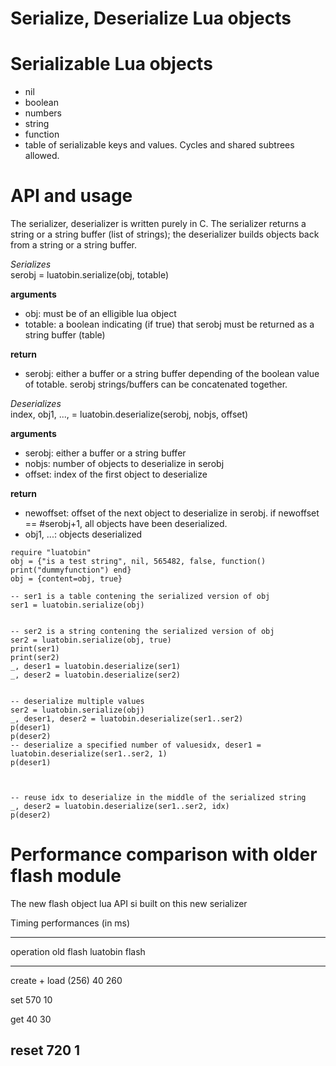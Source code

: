Serialize, Deserialize Lua objects
==================================

Serializable Lua objects
========================

-   nil
-   boolean
-   numbers
-   string
-   function
-   table of serializable keys and values. Cycles and shared subtrees
    allowed.

API and usage
=============

The serializer, deserializer is written purely in C. The serializer
returns a string or a string buffer (list of strings); the deserializer
builds objects back from a string or a string buffer.

*Serializes*\
 serobj = luatobin.serialize(obj, totable)

**arguments**

-   obj: must be of an elligible lua object
-   totable: a boolean indicating (if true) that serobj must be
    returned as a string buffer (table)

**return**

-   serobj: either a buffer or a string buffer depending of the
    boolean value of totable. serobj strings/buffers can be
    concatenated together.

*Deserializes*\
 index, obj1, ..., = luatobin.deserialize(serobj, nobjs, offset)

**arguments**

-   serobj: either a buffer or a string buffer
-   nobjs: number of objects to deserialize in serobj
-   offset: index of the first object to deserialize

**return**

-   newoffset: offset of the next object to deserialize in serobj. if
    newoffset == \#serobj+1, all objects have been deserialized.
-   obj1, ...: objects deserialized

~~~~{.lua}
require "luatobin"
obj = {"is a test string", nil, 565482, false, function() print("dummyfunction") end}
obj = {content=obj, true}

-- ser1 is a table contening the serialized version of obj
ser1 = luatobin.serialize(obj)


-- ser2 is a string contening the serialized version of obj
ser2 = luatobin.serialize(obj, true)
print(ser1)
print(ser2)
_, deser1 = luatobin.deserialize(ser1)
_, deser2 = luatobin.deserialize(ser2)


-- deserialize multiple values
ser2 = luatobin.serialize(obj)
_, deser1, deser2 = luatobin.deserialize(ser1..ser2)
p(deser1)
p(deser2)
-- deserialize a specified number of valuesidx, deser1 = luatobin.deserialize(ser1..ser2, 1)
p(deser1)



-- reuse idx to deserialize in the middle of the serialized string
_, deser2 = luatobin.deserialize(ser1..ser2, idx)
p(deser2)
~~~~

Performance comparison with older flash module
==============================================

The new flash object lua API si built on this new serializer

Timing performances (in ms)

-----------------------------------------------------
operation                 old flash    luatobin flash
---------                 ---------    --------------
create + load (256)       40           260

set                       570          10

get                       40           30

reset                     720          1
-----------------------------------------------------

